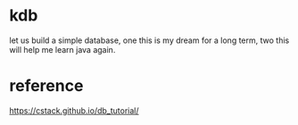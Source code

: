 # kdb
let us build a simple database, one this is my dream for a long term, two this will help me learn java again.



# reference
https://cstack.github.io/db_tutorial/